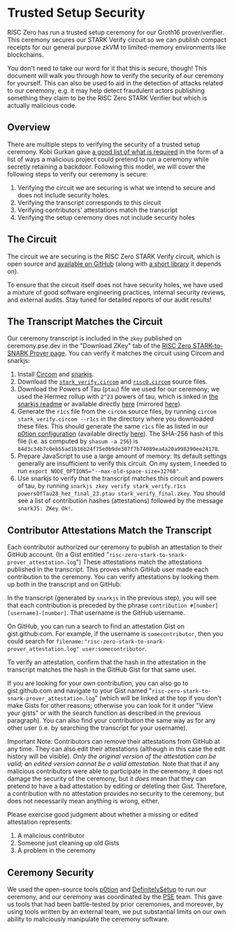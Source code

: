 # Trusted Setup Security

RISC Zero has run a trusted setup ceremony for our Groth16 prover/verifier. This ceremony secures our STARK Verify circuit so we can publish compact receipts for our general purpose zkVM to limited-memory environments like blockchains.

You don't need to take our word for it that this is secure, though! This document will walk you through how to verify the security of our ceremony for yourself. This can also be used to aid in the detection of attacks related to our ceremony, e.g. it may help detect fraudulent actors publishing something they claim to be the RISC Zero STARK Verifier but which is actually malicious code.

## Overview

There are multiple steps to verifying the security of a trusted setup ceremony. Kobi Gurkan gave [a good list of what is required][kobi-bad-ceremony-list] in the form of a list of ways a malicious project could pretend to run a ceremony while secretly retaining a backdoor. Following this model, we will cover the following steps to verify our ceremony is secure:

1. Verifying the circuit we are securing is what we intend to secure and does not include security holes.
2. Verifying the transcript corresponds to this circuit
3. Verifying contributors' attestations match the transcript
4. Verifying the setup ceremony does not include security holes

## The Circuit

The circuit we are securing is the RISC Zero STARK Verify circuit, which is open source and [available on GitHub][stark-verify-circom] (along with [a short library][risc0-circom-library] it depends on).

To ensure that the circuit itself does not have security holes, we have used a mixture of good software engineering practices, internal security reviews, and external audits. Stay tuned for detailed reports of our audit results!

## The Transcript Matches the Circuit

Our ceremony transcript is included in the `zkey` published on ceremony.pse.dev in the "Download ZKey" tab of the [RISC Zero STARK-to-SNARK Prover page][pse-risc0-ceremony]. You can verify it matches the circuit using Circom and snarkjs:

1. Install [Circom][install-circom] and [snarkjs][snarkjs].
1. Download the [`stark_verify.circom`][stark-verify-circom] and [`risc0.circom`][risc0-circom-library] source files.
1. Download the Powers of Tau (`ptau`) file we used for our ceremony; we used the Hermez rollup with `2^23` powers of tau, which is linked in [the snarkjs readme][snarkjs] or available directly [here][powers-of-tau-hez-23] (mirrored [here][powers-of-tau-hez-23-our-mirror]).
1. Generate the `r1cs` file from the `circom` source files, by running `circom stark_verify.circom --r1cs` in the directory where you downloaded these files. This should generate the same `r1cs` file as listed in our [p0tion configuration][p0tion-config] (available directly [here][r1cs-file]). The SHA-256 hash of this file (i.e. as computed by `shasum -a 256`) is `84d3c34b7c0eb55ad1b16b24f75e0b9de307f7b74089ea4a20a998390ee24178`.
1. Prepare JavaScript to use a large amount of memory: Its default settings generally are insufficient to verify this circuit. On my system, I needed to run `export NODE_OPTIONS="--max-old-space-size=32768"`.
1. Use snarkjs to verify that the transcript matches this circuit and powers of tau, by running `snarkjs zkey verify stark_verify.r1cs powersOfTau28_hez_final_23.ptau stark_verify_final.zkey`. You should see a list of contribution hashes (attestations) followed by the message `snarkJS: ZKey Ok!`.

## Contributor Attestations Match the Transcript

Each contributor authorized our ceremony to publish an attestation to their GitHub account. (In a Gist entitled "`risc-zero-stark-to-snark-prover_attestation.log`") These attestations match the attestations published in the transcript. This proves which GitHub user made each contribution to the ceremony. You can verify attestations by looking them up both in the transcript and on GitHub:

In the transcript (generated by `snarkjs` in the previous step), you will see that each contribution is preceded by the phrase `contribution #[number] [username]-[number]`. That username is the GitHub username.

On GitHub, you can run a search to find an attestation Gist on gist.github.com. For example, if the username is `somecontributor`, then you could search for `filename:"risc-zero-stark-to-snark-prover_attestation.log" user:somecontributor`.

To verify an attestation, confirm that the hash in the attestation in the transcript matches the hash in the GitHub Gist for that same user.

If you are looking for your own contribution, you can also go to gist.github.com and navigate to your Gist named "`risc-zero-stark-to-snark-prover_attestation.log`" (which will be linked at the top if you don't make Gists for other reasons; otherwise you can look for it under "View your gists" or with the search function as described in the previous paragraph). You can also find your contribution the same way as for any other user (i.e. by searching the transcript for your username).

Important Note: Contributors can remove their attestations from GitHub at any time. They can also edit their attestations (although in this case the edit history will be visible). _Only the original version of the attestation can be valid; an edited version cannot be a valid attestation_. Note that that if any malicious contributors were able to participate in the ceremony, it does not damage the security of the ceremony, but it _does_ mean that they can pretend to have a bad attestation by editing or deleting their Gist. Therefore, a contribution with no attestation provides no security to the ceremony, but does not necessarily mean anything is wrong, either.

Please exercise good judgment about whether a missing or edited attestation represents:
1. A malicious contributor
1. Someone just cleaning up old Gists
1. A problem in the ceremony

## Ceremony Security

We used the open-source tools [p0tion] and [DefinitelySetup] to run our ceremony, and our ceremony was coordinated by the [PSE] team. This gave us tools that had been battle-tested by prior ceremonies, and moreover, by using tools written by an external team, we put substantial limits on our own ability to maliciously manipulate the ceremony software.



[DefinitelySetup]: https://github.com/privacy-scaling-explorations/DefinitelySetup
[install-circom]: https://docs.circom.io/getting-started/installation/
[kobi-bad-ceremony-list]: https://twitter.com/kobigurk/status/1782502969453494530
[p0tion]: https://github.com/privacy-scaling-explorations/p0tion
[p0tion-config]: https://github.com/risc0/risc0/blob/d4e427283027c28b38b8eda1562e8e0e68d1b0e2/compact_proof/groth16/p0tionConfig.json
[powers-of-tau-hez-23]: https://storage.googleapis.com/zkevm/ptau/powersOfTau28_hez_final_23.ptau
[powers-of-tau-hez-23-our-mirror]: https://risc0-artifacts.s3.us-west-2.amazonaws.com/tsc/2024-04-04/powersOfTau28_hez_final_23.ptau
[PSE]: https://pse.dev
[pse-risc0-ceremony]: https://ceremony.pse.dev/projects/RISC%20Zero%20STARK-to-SNARK%20Prover
[r1cs-file]: https://risc0-artifacts.s3.us-west-2.amazonaws.com/tsc/2024-04-04/stark_verify.r1cs
[risc0-circom-library]: https://github.com/risc0/risc0/blob/d4e427283027c28b38b8eda1562e8e0e68d1b0e2/compact_proof/groth16/risc0.circom
[snarkjs]: https://github.com/iden3/snarkjs
[stark-verify-circom]: https://github.com/risc0/risc0/blob/d4e427283027c28b38b8eda1562e8e0e68d1b0e2/compact_proof/groth16/stark_verify.circom
